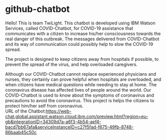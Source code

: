 # github-chatbot

Hello! This is team TwiLight.
This chatbot is developed using IBM Watson Services, called COVID-Chatbot, for COVID-19 assistance that communicates with a citizen to increase his/her consciousness towards the real danger of this outbreak.
The messages delivered from COVID-Chatbot and its way of communication could
possibly help to slow the COVID-19 spread.

The project is designed to keep citizens away from hospitals if possible, to prevent the spread of the virus, and help overloaded caregivers.

Although our COVID-Chatbot cannot replace experienced physicians and nurses, they certainly can prove helpful when hospitals are overloaded, and when citizens have medical questions while needing to stay at home.
The coronavirus disease has affected lives of people around the world. 
Our COVID-Chatbot is used to know about the symptoms of coronavirus and precautions to avoid the coronavirus.
This project is helps the citizens to protect him/her self from coronavirus.  
URL of the Chatbot:https://web-chat.global.assistant.watson.cloud.ibm.com/preview.html?region=eu-gb&integrationID=34309d7a-a6f3-4b54-aef4-bacd7bb67afa&serviceInstanceID=c27f5fad-f675-49fb-8748-86baab45c50c
